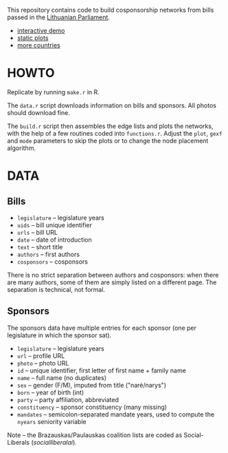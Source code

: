 This repository contains code to build cosponsorship networks from bills passed in the [Lithuanian Parliament](http://www.lrs.lt/).

- [interactive demo](http://f.briatte.org/parlviz/seimas)
- [static plots](http://f.briatte.org/parlviz/seimas/plots.html)
- [more countries](https://github.com/briatte/parlnet)

# HOWTO

Replicate by running `make.r` in R.

The `data.r` script downloads information on bills and sponsors. All photos should download fine.

The `build.r` script then assembles the edge lists and plots the networks, with the help of a few routines coded into `functions.r`. Adjust the `plot`, `gexf` and `mode` parameters to skip the plots or to change the node placement algorithm.

# DATA

## Bills

- `legislature` – legislature years
- `uids` – bill unique identifier
- `urls` – bill URL
- `date` – date of introduction
- `text` – short title
- `authors` – first authors
- `cosponsors` – cosponsors

There is no strict separation between authors and cosponsors: when there are many authors, some of them are simply listed on a different page. The separation is technical, not formal.

## Sponsors

The sponsors data have multiple entries for each sponsor (one per legislature in which the sponsor sat).

- `legislature` – legislature years
- `url` – profile URL
- `photo` – photo URL
- `id` – unique identifier, first letter of first name + family name
- `name` – full name (no duplicates)
- `sex` – gender (F/M), imputed from title ("narė/narys")
- `born` – year of birth (int)
- `party` – party affiliation, abbreviated
- `constituency` – sponsor constituency (many missing)
- `mandates` – semicolon-separated mandate years, used to compute the `nyears` seniority variable

Note – the Brazauskas/Paulauskas coalition lists are coded as Social-Liberals (_socialliberalai_).
